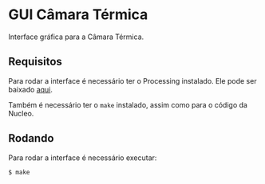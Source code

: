 # GUI Câmara Térmica

Interface gráfica para a Câmara Térmica.

## Requisitos 

Para rodar a interface é necessário ter o Processing instalado. Ele pode ser baixado [aqui](https://processing.org/download/).

Também é necessário ter o `make` instalado, assim como para o código da Nucleo.

## Rodando

Para rodar a interface é necessário executar:

```bash
$ make
```